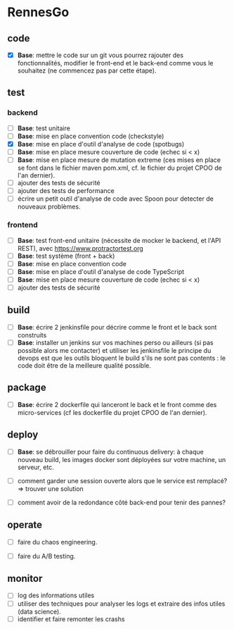 # RennesGo

## code

- [X] ****Base****: mettre le code sur un git
vous pourrez rajouter des fonctionnalités, modifier le front-end et le back-end comme vous le souhaitez (ne commencez pas par cette étape).

## test

### backend

- [ ] ****Base****: test unitaire
- [ ] ****Base****: mise en place convention code (checkstyle)
- [X] ****Base****: mise en place d'outil d'analyse de code (spotbugs)
- [ ] ****Base****: mise en place mesure couverture de code (echec si < x)
- [ ] ****Base****: mise en place mesure de mutation extreme
(ces mises en place se font dans le fichier maven pom.xml, cf. le fichier du projet CPOO de l'an dernier).
- [ ] ajouter des tests de sécurité
- [ ] ajouter des tests de performance
- [ ] écrire un petit outil d'analyse de code avec Spoon pour detecter de nouveaux problèmes.

### frontend

- [ ] **Base**: test front-end unitaire (nécessite de mocker le backend, et l'API REST), avec https://www.protractortest.org
- [ ] **Base**: test système (front + back)
- [ ] **Base**: mise en place convention code
- [ ] **Base**: mise en place d'outil d'analyse de code TypeScript
- [ ] **Base**: mise en place mesure couverture de code (echec si < x)
- [ ] ajouter des tests de sécurité

## build

- [ ] **Base**: écrire 2 jenkinsfile pour décrire comme le front et le back sont construits
- [ ] **Base**: installer un jenkins sur vos machines perso ou ailleurs (si pas possible alors me contacter) et utiliser les jenkinsfile le principe du devops est que les outils bloquent le build s'ils ne sont pas contents : le code doit être de la meilleure qualité possible.

## package

- [ ] **Base**: écrire 2 dockerfile qui lanceront le back et le front comme des micro-services (cf les dockerfile du projet CPOO de l'an dernier).

## deploy

- [ ] **Base**: se débrouiller pour faire du continuous delivery: à chaque nouveau build, les images docker sont déployées sur votre machine, un serveur, etc.
- [ ] comment garder une session ouverte alors que le service est remplacé? => trouver une solution
- [ ] comment avoir de la redondance côté back-end pour tenir des pannes?


## operate

- [ ] faire du chaos engineering.
- [ ] faire du A/B testing.


## monitor

- [ ] log des informations utiles
- [ ] utiliser des techniques pour analyser les logs et extraire des infos utiles (data science).
- [ ] identifier et faire remonter les crashs
